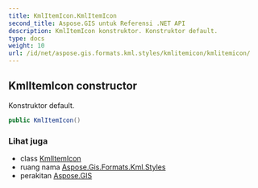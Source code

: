 ```yaml
---
title: KmlItemIcon.KmlItemIcon
second_title: Aspose.GIS untuk Referensi .NET API
description: KmlItemIcon konstruktor. Konstruktor default.
type: docs
weight: 10
url: /id/net/aspose.gis.formats.kml.styles/kmlitemicon/kmlitemicon/
---
```

## KmlItemIcon constructor

Konstruktor default.

```csharp
public KmlItemIcon()
```

### Lihat juga

* class [KmlItemIcon](../)
* ruang nama [Aspose.Gis.Formats.Kml.Styles](../../kmlitemicon/)
* perakitan [Aspose.GIS](../../../)


